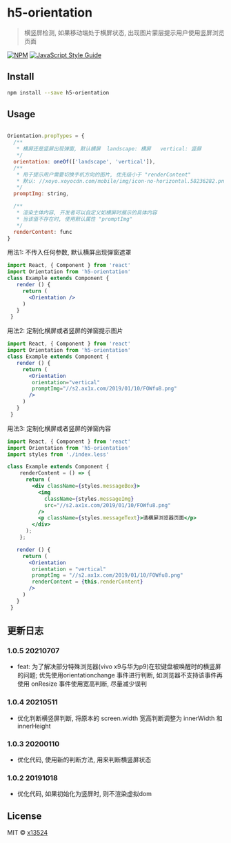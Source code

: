 # h5-orientation

> 横竖屏检测, 如果移动端处于横屏状态, 出现图片蒙层提示用户使用竖屏浏览页面

[![NPM](https://img.shields.io/npm/v/h5-orientation.svg)](https://www.npmjs.com/package/h5-orientation) [![JavaScript Style Guide](https://img.shields.io/badge/code_style-standard-brightgreen.svg)](https://standardjs.com)

## Install

```bash
npm install --save h5-orientation
```

## Usage

```jsx

Orientation.propTypes = {
  /**
   * 横屏还是竖屏出现弹窗, 默认横屏  landscape: 横屏   vertical: 竖屏
   */
  orientation: oneOf(['landscape', 'vertical']),
  /**
   * 用于提示用户需要切换手机方向的图片, 优先级小于 "renderContent"
   * 默认: //xoyo.xoyocdn.com/mobile/img/icon-no-horizontal.58236282.png
   */
  promptImg: string,

  /**
   * 渲染主体内容, 开发者可以自定义如横屏时展示的具体内容
   * 当该值不存在时, 使用默认属性 "promptImg"
   */
  renderContent: func
}

```

用法1: 不传入任何参数, 默认横屏出现弹窗遮罩
```jsx
import React, { Component } from 'react'
import Orientation from 'h5-orientation'
class Example extends Component {
   render () {
     return (
       <Orientation />
     )
   }
 }

```

用法2: 定制化横屏或者竖屏的弹窗提示图片
```jsx
import React, { Component } from 'react'
import Orientation from 'h5-orientation'
class Example extends Component {
   render () {
     return (
       <Orientation
        orientation="vertical"
        promptImg="//s2.ax1x.com/2019/01/10/FOWfu8.png"
       />
     )
   }
 }

```

用法3: 定制化横屏或者竖屏的弹窗内容
```jsx
import React, { Component } from 'react'
import Orientation from 'h5-orientation'
import styles from './index.less'

class Example extends Component {
    renderContent = () => {
      return (
        <div className={styles.messageBox}>
          <img
            className={styles.messageImg}
            src="//s2.ax1x.com/2019/01/10/FOWfu8.png"
          />
          <p className={styles.messageText}>请横屏浏览器页面</p>
        </div>
      );
    };

   render () {
     return (
       <Orientation
        orientation = "vertical"
        promptImg = "//s2.ax1x.com/2019/01/10/FOWfu8.png"
        renderContent = {this.renderContent}
       />
     )
   }
 }

```

## 更新日志
### 1.0.5 20210707
* feat: 为了解决部分特殊浏览器(vivo x9与华为p9)在软键盘被唤醒时的横竖屏的问题; 优先使用orientationchange 事件进行判断, 如浏览器不支持该事件再使用 onResize 事件使用宽高判断, 尽量减少误判

### 1.0.4 20210511
* 优化判断横竖屏判断, 将原本的 screen.width 宽高判断调整为 innerWidth 和 innerHeight

### 1.0.3 20200110
* 优化代码, 使用新的判断方法, 用来判断横竖屏状态

### 1.0.2 20191018
* 优化代码, 如果初始化为竖屏时, 则不渲染虚拟dom

## License

MIT © [x13524](https://github.com/x13524)
